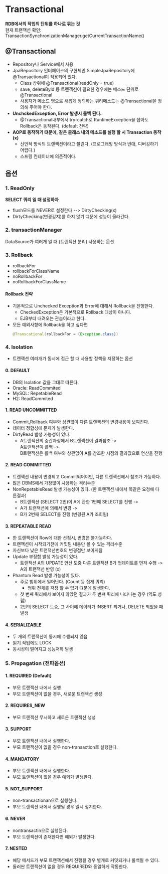 # Transactional
**RDB에서의 작업의 단위를 하나로 묶는 것**<br>
현재 트랜잭션 확인: TransactionSynchronizationManager.getCurrentTransactionName()

## @Transactional
- Repository나 Service에서 사용
- JpaRepository 인터페이스의 구현체인 SimpleJpaRepository에 @Transactional이 적용되어 있다.
  - Class 상위에 @Transactional(readOnly = true)
  - save, deleteById 등 트랜잭션이 필요한 경우에는 메소드 단위로 @Transactional
  - 사용자가 메소드 명으로 새롭게 정의하는 쿼리메소드는 @Transactional을 정의해 주어야 한다.
- **UnchckedException, Error 발생시 롤백 된다.**
  - @Transactional내부에서 try-catch로 RuntimeException을 잡아도 Rollback은 동작된다. (default 전략)
- **AOP로 동작하기 떄문에, 같은 클래스 내의 메소드를 실행 할 시 Transaction 동작(x)**
  - 선언적 방식의 트랜잭션이라고 불린다. (프로그래밍 방식과 반대, 디버깅하기 어렵다.)
  - 스프링 컨테이너에 의존적이다.

## 옵션

### 1. ReadOnly
**SELECT 쿼리 일 때 설정하자**
- flush모드를 NEVER로 설정한다 --> DirtyChecking(x)
- DirtyChecking(변경감지)를 하지 않기 떄문에 성능이 올라간다.

### 2. transactionManager
DataSource가 여러개 일 때 (트랜잭션 분리) 사용하는 옵션

### 3. Rollback
- rollbackFor
- rollbackForClassName
- noRollbackFor
- noRollbackForClassName

#### Rollback 전략
- 기본적으로 Unchecked Exception과 Error에 대해서 Rollback을 진행한다.
  - CheckedException은 기본적으로 Rollback 대상이 아니다.
  - EJB부터 내려오는 관습이라고 한다.
- 모든 예외사항에 Rollback을 하고 싶다면
  ```java
  @Transcational(rollbackFor = {Exception.class})
  ```
### 4. Isolation
- 트랜잭션 여러개가 동시에 접근 할 때 사용할 정책을 지정하는 옵션

#### 0. DEFAULT
- DB의 Isolation 값을 그대로 따른다.
- Oracle: ReadCommited
- MySQL: RepetableRead
- H2: ReadCommited

#### 1. READ UNCOMMITTED
- Commit,Rollback 여부와 상관없이 다른 트랜잭션의 변경내용이 보여진다.
- 데이터 정합성에 문제가 발생한다.
- DirtyRead 발생 가능성이 있다.
    - A트랜잭션의 중간과정에서 B트랜잭션이 결과참조 -> <br>A트랜잭션이 롤백 -> <br>B트랜잭션은 롤백 여부와 상관없이 A를 참조한 시점의 결과값으로 연산을 진행

#### 2. READ COMMITTED
- 트랜잭션 내용이 변경되고 Commit되어야만, 다른 트랜잭션에서 참조가 가능하다.
- 많은 DBMS에서 가장많이 사용하는 격리수준
- NonRepetableRead 발생 가능성이 있다. (한 트랜잭션 내에서 똑같은 요청에 다른결과)
    - B트랜잭션 (SELECT 2번)이 A에 관한 1번쨰 SELECT를 진행 -><br>
    - A가 트랜잭션에 의해서 변경 -> <br>
    - B가 2번째 SELECT를 진행 (변경된 A가 조회됨)

#### 3. REPEATABLE READ
- 한 트랜잭션이 Row에 대한 선점시, 변경은 불가능하다.
- 트랜잭션이 시작되기전에 커밋된 내용만 볼 수 있는 격리수준
- 자신보다 낮은 트랜잭션번호의 변경점만 보이게됨
- Update 부정합 발생 가능성이 있다.
    - 트랜잭션 A의 UPDATE 연산 도중 다른 트랜잭션 B가 업데이트를 먼저 수행 -> A의 트랜잭션 반영 (x)
- Phantom Read 발생 가능성이 있다.
    - 주로 범위에서 일어난다. (Count 등 집계 쿼리)
      - 범위 전체를 저장 할 수 없기 떄문에 발생한다. 
    - 첫 번째 쿼리에서 보이지 않았던 결과가 두 번쨰 쿼리에 나타나는 경우 (역도 성립)
    - 2번의 SELECT 도중, 그 사이에 데이터가 INSERT 되거나, DELETE 되었을 때 발생
#### 4. SERIALIZABLE
- 두 개의 트랜잭션이 동시에 수행되지 않음
- 읽기 작업에도 LOCK
- 동시성이 떨어지고 성능저하 발생


### 5. Propagation (전파옵션)

#### 1. REQUIRED (Default)
- 부모 트랜잭션 내에서 실행
- 부모 트랜잭션이 없을 경우, 새로운 트랜잭션 생성

#### 2. REQUIRES_NEW
- 부모 트랜잭션 무시하고 새로운 트랜잭션 생성

#### 3. SUPPORT
- 부모 트랜잭션 내에서 실행한다.
- 부모 트랜잭션이 없을 경우 non-transaction로 실행한다.

#### 4. MANDATORY
- 부모 트랜잭션 내에서 실행한다.
- 부모 트랜잭션이 없을 경우 예외가 발생한다.

#### 5. NOT_SUPPORT
- non-transactionan으로 실행한다.
- 부모 트랜잭션 내에서 실행될 경우 일시 정지한다.

#### 6. NEVER
- nontransactin으로 실행된다.
- 부모 트랜잭션이 존재한다면 예외가 발생한다.

#### 7. NESTED
- 해당 메서드가 부모 트랜잭션에서 진행될 경우 별개로 커밋되거나 롤백될 수 있다. 
- 둘러싼 트랜잭션이 없을 경우 REQUIRED와 동일하게 작동한다.

